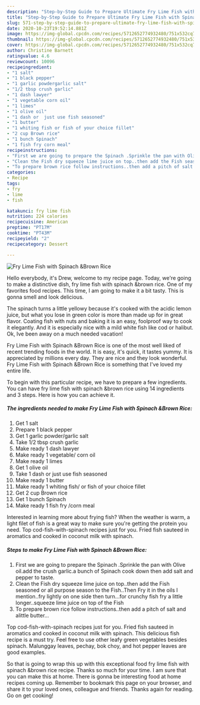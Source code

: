 ```yaml
---
description: "Step-by-Step Guide to Prepare Ultimate Fry Lime Fish with Spinach &amp;amp;Brown Rice"
title: "Step-by-Step Guide to Prepare Ultimate Fry Lime Fish with Spinach &amp;amp;Brown Rice"
slug: 571-step-by-step-guide-to-prepare-ultimate-fry-lime-fish-with-spinach-and-amp-brown-rice
date: 2020-10-23T19:52:14.881Z
image: https://img-global.cpcdn.com/recipes/5712652774932480/751x532cq70/fry-lime-fish-with-spinach-brown-rice-recipe-main-photo.jpg
thumbnail: https://img-global.cpcdn.com/recipes/5712652774932480/751x532cq70/fry-lime-fish-with-spinach-brown-rice-recipe-main-photo.jpg
cover: https://img-global.cpcdn.com/recipes/5712652774932480/751x532cq70/fry-lime-fish-with-spinach-brown-rice-recipe-main-photo.jpg
author: Christine Barnett
ratingvalue: 4.6
reviewcount: 10096
recipeingredient:
- "1 salt"
- "1 black pepper"
- "1 garlic powdergarlic salt"
- "1/2 tbsp crush garlic"
- "1 dash lawyer"
- "1 vegetable corn oil"
- "1 limes"
- "1 olive oil"
- "1 dash or  just use fish seasoned"
- "1 butter"
- "1 whiting fish or fish of your choice fillet"
- "2 cup Brown rice"
- "1 bunch Spinach"
- "1 fish fry corn meal"
recipeinstructions:
- "First we are going to prepare the Spinach .Sprinkle the pan with Olive oil.add the crush garlic.a bunch of Spinach cook down then add salt and pepper to taste."
- "Clean the Fish dry squeeze lime juice on top..then add the Fish seasoned or all purpose season to the Fish..Then Fry it in the oils I mention..fry lightly on one side then turn...for crunchy fish fry a little longer..squeeze lime juice on top of the Fish"
- "To prepare brown rice follow instructions..then add a pitch of salt and alittle butter..."
categories:
- Recipe
tags:
- fry
- lime
- fish

katakunci: fry lime fish 
nutrition: 224 calories
recipecuisine: American
preptime: "PT17M"
cooktime: "PT43M"
recipeyield: "2"
recipecategory: Dessert

---
```



![Fry Lime Fish with Spinach &amp;Brown Rice](https://img-global.cpcdn.com/recipes/5712652774932480/751x532cq70/fry-lime-fish-with-spinach-brown-rice-recipe-main-photo.jpg)

Hello everybody, it's Drew, welcome to my recipe page. Today, we're going to make a distinctive dish, fry lime fish with spinach &amp;brown rice. One of my favorites food recipes. This time, I am going to make it a bit tasty. This is gonna smell and look delicious.

The spinach turns a little yellowy because it&#39;s cooked with the acidic lemon juice, but what you lose in green color is more than made up for in great flavor. Coating fish with nuts and baking it is an easy, foolproof way to cook it elegantly. And it is especially nice with a mild white fish like cod or halibut. Ok, Ive been away on a much needed vacation!

Fry Lime Fish with Spinach &amp;Brown Rice is one of the most well liked of recent trending foods in the world. It is easy, it's quick, it tastes yummy. It is appreciated by millions every day. They are nice and they look wonderful. Fry Lime Fish with Spinach &amp;Brown Rice is something that I've loved my entire life.


To begin with this particular recipe, we have to prepare a few ingredients. You can have fry lime fish with spinach &amp;brown rice using 14 ingredients and 3 steps. Here is how you can achieve it.

<!--inarticleads1-->

##### The ingredients needed to make Fry Lime Fish with Spinach &amp;Brown Rice:

1. Get 1 salt
1. Prepare 1 black pepper
1. Get 1 garlic powder/garlic salt
1. Take 1/2 tbsp crush garlic
1. Make ready 1 dash lawyer
1. Make ready 1 vegetable/ corn oil
1. Make ready 1 limes
1. Get 1 olive oil
1. Take 1 dash or  just use fish seasoned
1. Make ready 1 butter
1. Make ready 1 whiting fish/ or fish of your choice fillet
1. Get 2 cup Brown rice
1. Get 1 bunch Spinach
1. Make ready 1 fish fry /corn meal


Interested in learning more about frying fish? When the weather is warm, a light filet of fish is a great way to make sure you&#39;re getting the protein you need. Top cod-fish-with-spinach recipes just for you. Fried fish sauteed in aromatics and cooked in coconut milk with spinach. 

<!--inarticleads2-->

##### Steps to make Fry Lime Fish with Spinach &amp;Brown Rice:

1. First we are going to prepare the Spinach .Sprinkle the pan with Olive oil.add the crush garlic.a bunch of Spinach cook down then add salt and pepper to taste.
1. Clean the Fish dry squeeze lime juice on top..then add the Fish seasoned or all purpose season to the Fish..Then Fry it in the oils I mention..fry lightly on one side then turn...for crunchy fish fry a little longer..squeeze lime juice on top of the Fish
1. To prepare brown rice follow instructions..then add a pitch of salt and alittle butter...


Top cod-fish-with-spinach recipes just for you. Fried fish sauteed in aromatics and cooked in coconut milk with spinach. This delicious fish recipe is a must try. Feel free to use other leafy green vegetables besides spinach. Malunggay leaves, pechay, bok choy, and hot pepper leaves are good examples. 

So that is going to wrap this up with this exceptional food fry lime fish with spinach &amp;brown rice recipe. Thanks so much for your time. I am sure that you can make this at home. There is gonna be interesting food at home recipes coming up. Remember to bookmark this page on your browser, and share it to your loved ones, colleague and friends. Thanks again for reading. Go on get cooking!
